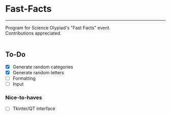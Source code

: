 # Fast-Facts
--------------
Program for Science Olypiad's "Fast Facts" event. <br>
Contributions appreciated.
<br> <br>
## To-Do

* [X] Generate random categories
* [X] Generate random letters
* [ ] Formatting
* [ ] Input

### Nice-to-haves

* [ ] Tkinter/QT interface

